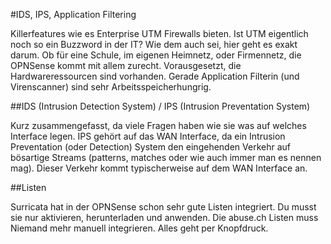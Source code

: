 #IDS, IPS, Application Filtering

Killerfeatures wie es Enterprise UTM Firewalls bieten. Ist UTM eigentlich noch so ein Buzzword in der IT? Wie dem auch sei, hier geht es exakt darum. Ob für eine Schule, im eigenen Heimnetz, oder Firmennetz, die OPNSense kommt mit allem zurecht. Vorausgesetzt, die Hardwareressourcen sind vorhanden. Gerade Application Filterin (und Virenscanner) sind sehr Arbeitsspeicherhungrig.

##IDS (Intrusion Detection System) / IPS (Intrusion Preventation System)

Kurz zusammengefasst, da viele Fragen haben wie sie was auf welches Interface legen. IPS gehört auf das WAN Interface, da ein Intrusion Preventation (oder Detection) System den eingehenden Verkehr auf bösartige Streams (patterns, matches oder wie auch immer man es nennen mag). Dieser Verkehr kommt typischerweise auf dem WAN Interface an.

##Listen

Surricata hat in der OPNSense schon sehr gute Listen integriert. Du musst sie nur aktivieren, herunterladen und anwenden. Die abuse.ch Listen muss Niemand mehr manuell integrieren. Alles geht per Knopfdruck.
